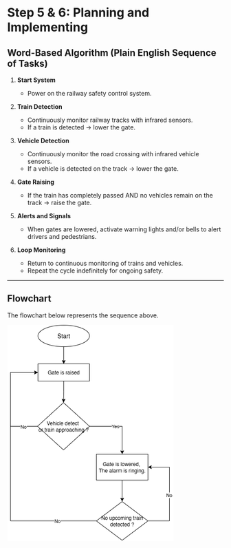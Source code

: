 # Step 5 & 6: Planning and Implementing

## Word-Based Algorithm (Plain English Sequence of Tasks)

1. **Start System**  
   - Power on the railway safety control system.  

2. **Train Detection**  
   - Continuously monitor railway tracks with infrared sensors.  
   - If a train is detected → lower the gate.  

3. **Vehicle Detection**  
   - Continuously monitor the road crossing with infrared vehicle sensors.  
   - If a vehicle is detected on the track → lower the gate.  

4. **Gate Raising**  
   - If the train has completely passed AND no vehicles remain on the track → raise the gate.  

5. **Alerts and Signals**  
   - When gates are lowered, activate warning lights and/or bells to alert drivers and pedestrians.  

6. **Loop Monitoring**  
   - Return to continuous monitoring of trains and vehicles.  
   - Repeat the cycle indefinitely for ongoing safety.  

---

## Flowchart
The flowchart below represents the sequence above.

![flowchart](../flowchart.png)

